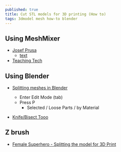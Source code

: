 ```yaml
---
published: true
title: Cut STL models for 3D printing (How to)
tags: 3dmodel mesh how-to blender
---
```


## Using MeshMixer
- [Josef Prusa](https://www.youtube.com/watch?v=Tgc66TvEke4)
	- [text](https://blog.prusaprinters.org/cut-stl-models-3d-printing-meshmixer_7652/)
- [Teaching Tech](https://www.youtube.com/watch?v=-3Qgq34OAQo)

## Using Blender
- [Splitting meshes in Blender](https://wiki.nexusmods.com/index.php/Splitting_meshes_in_Blender)
	- Enter Edit Mode (tab)
    - Press P
    	- Selected / Loose Parts / by Material
        
- [Knife/Bisect Tooo](https://www.youtube.com/watch?v=qnEApbHa8hY)

## Z brush
- [Female Superhero - Splitting the model for 3D Print](https://www.youtube.com/watch?v=V01VDGrMcUg)
